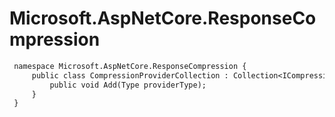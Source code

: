 # Microsoft.AspNetCore.ResponseCompression

``` diff
 namespace Microsoft.AspNetCore.ResponseCompression {
     public class CompressionProviderCollection : Collection<ICompressionProvider> {
         public void Add(Type providerType);
     }
 }
```

